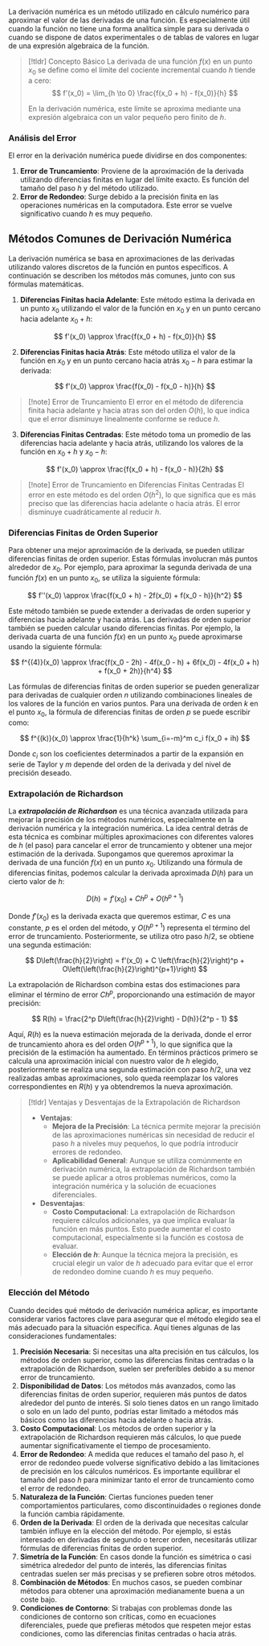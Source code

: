 La derivación numérica es un método utilizado en cálculo numérico para aproximar el valor de las derivadas de una función. Es especialmente útil cuando la función no tiene una forma analítica simple para su derivada o cuando se dispone de datos experimentales o de tablas de valores en lugar de una expresión algebraica de la función.

>[!tldr] Concepto Básico
>La derivada de una función $f(x)$ en un punto $x_0$ se define como el límite del cociente incremental cuando $h$ tiende a cero:
>$$
>f'(x_0) = \lim_{h \to 0} \frac{f(x_0 + h) - f(x_0)}{h}
>$$
>
>En la derivación numérica, este límite se aproxima mediante una expresión algebraica con un valor pequeño pero finito de $h$.

### Análisis del Error

El error en la derivación numérica puede dividirse en dos componentes:

1. **Error de Truncamiento**: Proviene de la aproximación de la derivada utilizando diferencias finitas en lugar del límite exacto. Es función del tamaño del paso $h$ y del método utilizado.
2. **Error de Redondeo**: Surge debido a la precisión finita en las operaciones numéricas en la computadora. Este error se vuelve significativo cuando $h$ es muy pequeño.

## Métodos Comunes de Derivación Numérica

La derivación numérica se basa en aproximaciones de las derivadas utilizando valores discretos de la función en puntos específicos. A continuación se describen los métodos más comunes, junto con sus fórmulas matemáticas.

1. **Diferencias Finitas hacia Adelante**: Este método estima la derivada en un punto $x_0$ utilizando el valor de la función en $x_0$ y en un punto cercano hacia adelante $x_0 + h$:

$$
f'(x_0) \approx \frac{f(x_0 + h) - f(x_0)}{h}
$$


2. **Diferencias Finitas hacia Atrás**: Este método utiliza el valor de la función en $x_0$ y en un punto cercano hacia atrás $x_0 - h$ para estimar la derivada:

$$
f'(x_0) \approx \frac{f(x_0) - f(x_0 - h)}{h}
$$

>[!note] Error de Truncamiento
>El error en el método de diferencia finita hacia adelante y hacia atras son del orden $O(h)$, lo que indica que el error disminuye linealmente conforme se reduce $h$.

3. **Diferencias Finitas Centradas**: Este método toma un promedio de las diferencias hacia adelante y hacia atrás, utilizando los valores de la función en $x_0 + h$ y $x_0 - h$:

$$
f'(x_0) \approx \frac{f(x_0 + h) - f(x_0 - h)}{2h}
$$

>[!note] Error de Truncamiento en Diferencias Finitas Centradas
>El error en este método es del orden $O(h^2)$, lo que significa que es más preciso que las diferencias hacia adelante o hacia atrás. El error disminuye cuadráticamente al reducir $h$.

### Diferencias Finitas de Orden Superior

Para obtener una mejor aproximación de la derivada, se pueden utilizar diferencias finitas de orden superior. Estas fórmulas involucran más puntos alrededor de $x_0$. Por ejemplo, para aproximar la segunda derivada de una función $f(x)$ en un punto $x_0$, se utiliza la siguiente fórmula:

$$
f''(x_0) \approx \frac{f(x_0 + h) - 2f(x_0) + f(x_0 - h)}{h^2}
$$

Este método también se puede extender a derivadas de orden superior y diferencias hacia adelante y hacia atrás.
Las derivadas de orden superior también se pueden calcular usando diferencias finitas. Por ejemplo, la derivada cuarta de una función $f(x)$ en un punto $x_0$ puede aproximarse usando la siguiente fórmula:

$$
f^{(4)}(x_0) \approx \frac{f(x_0 - 2h) - 4f(x_0 - h) + 6f(x_0) - 4f(x_0 + h) + f(x_0 + 2h)}{h^4}
$$

Las fórmulas de diferencias finitas de orden superior se pueden generalizar para derivadas de cualquier orden $n$ utilizando combinaciones lineales de los valores de la función en varios puntos. Para una derivada de orden $k$ en el punto $x_0$, la fórmula de diferencias finitas de orden $p$ se puede escribir como:

$$
f^{(k)}(x_0) \approx \frac{1}{h^k} \sum_{i=-m}^m c_i f(x_0 + ih)
$$

Donde $c_i$ son los coeficientes determinados a partir de la expansión en serie de Taylor y $m$ depende del orden de la derivada y del nivel de precisión deseado.
### Extrapolación de Richardson

La ***extrapolación de Richardson*** es una técnica avanzada utilizada para mejorar la precisión de los métodos numéricos, especialmente en la derivación numérica y la integración numérica. La idea central detrás de esta técnica es combinar múltiples aproximaciones con diferentes valores de $h$ (el paso) para cancelar el error de truncamiento y obtener una mejor estimación de la derivada.
Supongamos que queremos aproximar la derivada de una función $f(x)$ en un punto $x_0$. Utilizando una fórmula de diferencias finitas, podemos calcular la derivada aproximada $D(h)$ para un cierto valor de $h$:

$$
D(h) = f'(x_0) + C h^p + O(h^{p+1})
$$

Donde $f'(x_0)$ es la derivada exacta que queremos estimar, $C$ es una constante, $p$ es el orden del método, y $O(h^{p+1})$ representa el término del error de truncamiento. Posteriormente, se utiliza otro paso $h/2$, se obtiene una segunda estimación:

$$
D\left(\frac{h}{2}\right) = f'(x_0) + C \left(\frac{h}{2}\right)^p + O\left(\left(\frac{h}{2}\right)^{p+1}\right)
$$

La extrapolación de Richardson combina estas dos estimaciones para eliminar el término de error $C h^p$, proporcionando una estimación de mayor precisión:

$$
R(h) = \frac{2^p D\left(\frac{h}{2}\right) - D(h)}{2^p - 1}
$$

Aquí, $R(h)$ es la nueva estimación mejorada de la derivada, donde el error de truncamiento ahora es del orden $O(h^{p+1})$, lo que significa que la precisión de la estimación ha aumentado.
En términos prácticos primero se calcula una aproximación inicial con nuestro valor de $h$ elegido, posteriormente se realiza una segunda estimación con paso $h/2$, una vez realizadas ambas aproximaciones, solo queda reemplazar los valores correspondientes en $R(h)$ y ya obtendremos la nueva aproximación.

>[!tldr] Ventajas y Desventajas de la Extrapolación de Richardson
>- **Ventajas**:
>	- **Mejora de la Precisión**: La técnica permite mejorar la precisión de las aproximaciones numéricas sin necesidad de reducir el paso $h$ a niveles muy pequeños, lo que podría introducir errores de redondeo.
>	- **Aplicabilidad General**: Aunque se utiliza comúnmente en derivación numérica, la extrapolación de Richardson también se puede aplicar a otros problemas numéricos, como la integración numérica y la solución de ecuaciones diferenciales.
>- **Desventajas**:
>	- **Costo Computacional**: La extrapolación de Richardson requiere cálculos adicionales, ya que implica evaluar la función en más puntos. Esto puede aumentar el costo computacional, especialmente si la función es costosa de evaluar.
>	- **Elección de $h$**: Aunque la técnica mejora la precisión, es crucial elegir un valor de $h$ adecuado para evitar que el error de redondeo domine cuando $h$ es muy pequeño.

### Elección del Método

Cuando decides qué método de derivación numérica aplicar, es importante considerar varios factores clave para asegurar que el método elegido sea el más adecuado para la situación específica. Aquí tienes algunas de las consideraciones fundamentales:

1. **Precisión Necesaria**: Si necesitas una alta precisión en tus cálculos, los métodos de orden superior, como las diferencias finitas centradas o la extrapolación de Richardson, suelen ser preferibles debido a su menor error de truncamiento.
2. **Disponibilidad de Datos**: Los métodos más avanzados, como las diferencias finitas de orden superior, requieren más puntos de datos alrededor del punto de interés. Si solo tienes datos en un rango limitado o solo en un lado del punto, podrías estar limitado a métodos más básicos como las diferencias hacia adelante o hacia atrás.
3. **Costo Computacional**: Los métodos de orden superior y la extrapolación de Richardson requieren más cálculos, lo que puede aumentar significativamente el tiempo de procesamiento.
4. **Error de Redondeo**: A medida que reduces el tamaño del paso $h$, el error de redondeo puede volverse significativo debido a las limitaciones de precisión en los cálculos numéricos. Es importante equilibrar el tamaño del paso $h$ para minimizar tanto el error de truncamiento como el error de redondeo.
5. **Naturaleza de la Función**: Ciertas funciones pueden tener comportamientos particulares, como discontinuidades o regiones donde la función cambia rápidamente.
6. **Orden de la Derivada**: El orden de la derivada que necesitas calcular también influye en la elección del método. Por ejemplo, si estás interesado en derivadas de segundo o tercer orden, necesitarás utilizar fórmulas de diferencias finitas de orden superior.
7. **Simetría de la Función**: En casos donde la función es simétrica o casi simétrica alrededor del punto de interés, las diferencias finitas centradas suelen ser más precisas y se prefieren sobre otros métodos.
8. **Combinación de Métodos**: En muchos casos, se pueden combinar métodos para obtener una aproximación medianamente buena a un coste bajo.
9. **Condiciones de Contorno**: Si trabajas con problemas donde las condiciones de contorno son críticas, como en ecuaciones diferenciales, puede que prefieras métodos que respeten mejor estas condiciones, como las diferencias finitas centradas o hacia atrás.

